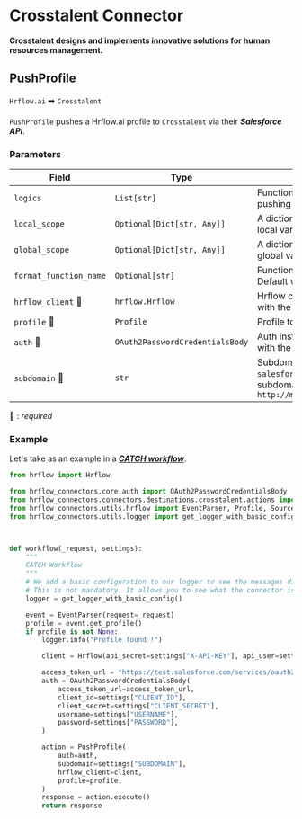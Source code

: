 # Crosstalent Connector
**Crosstalent designs and implements innovative solutions for human resources management.**

## PushProfile
`Hrflow.ai` :arrow_right: `Crosstalent`

`PushProfile` pushes a Hrflow.ai profile to `Crosstalent` via their ***Salesforce API***.

### Parameters

| Field | Type | Description |
| ----- | ---- | ----------- |
| `logics`  | `List[str]` | Function names to apply as filter before pushing the data. Default value : `[]`        |
| `local_scope`  | `Optional[Dict[str, Any]]` | A dictionary containing the current scope's local variables. Default value : `None`        |
| `global_scope`  | `Optional[Dict[str, Any]]` | A dictionary containing the current scope's global variables. Default value : `None`       |
| `format_function_name`  | `Optional[str]` | Function name to format job before pushing. Default value : `None`        |
| `hrflow_client` :red_circle: | `hrflow.Hrflow` | Hrflow client instance used to communicate with the Hrflow.ai API        |
| `profile` :red_circle: | `Profile` | Profile to push        |
| `auth` :red_circle: | `OAuth2PasswordCredentialsBody` | Auth instance to identify and communicate with the platform        |
| `subdomain` :red_circle: | `str` | Subdomain Crosstalent just before `salesforce.com`. For example subdomain=`my_subdomain.my` in `http://my_subdomain.my.salesforce.com/ABC`        |

:red_circle: : *required* 

### Example
Let's take as an example in a [***CATCH workflow***](https://developers.hrflow.ai/docs/workflows#catch-setup).
```python
from hrflow import Hrflow

from hrflow_connectors.core.auth import OAuth2PasswordCredentialsBody
from hrflow_connectors.connectors.destinations.crosstalent.actions import PushProfile
from hrflow_connectors.utils.hrflow import EventParser, Profile, Source
from hrflow_connectors.utils.logger import get_logger_with_basic_config



def workflow(_request, settings):
    """
    CATCH Workflow
    """    
    # We add a basic configuration to our logger to see the messages displayed in the standard output
    # This is not mandatory. It allows you to see what the connector is doing.
    logger = get_logger_with_basic_config()

    event = EventParser(request=_request)
    profile = event.get_profile()
    if profile is not None:
        logger.info("Profile found !")

        client = Hrflow(api_secret=settings["X-API-KEY"], api_user=settings["X-USER-EMAIL"])

        access_token_url = "https://test.salesforce.com/services/oauth2/token"
        auth = OAuth2PasswordCredentialsBody(
            access_token_url=access_token_url,
            client_id=settings["CLIENT_ID"],
            client_secret=settings["CLIENT_SECRET"],
            username=settings["USERNAME"],
            password=settings["PASSWORD"],
        )

        action = PushProfile(
            auth=auth,
            subdomain=settings["SUBDOMAIN"],
            hrflow_client=client,
            profile=profile,
        )
        response = action.execute()
        return response
```